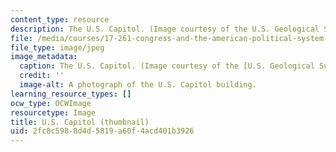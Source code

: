 ```yaml
---
content_type: resource
description: The U.S. Capitol. (Image courtesy of the U.S. Geological Survey.)
file: /media/courses/17-261-congress-and-the-american-political-system-ii-fall-2005/2fc8c5988d4d5819a60f4acd401b3926_17-261f05-th.jpg
file_type: image/jpeg
image_metadata:
  caption: The U.S. Capitol. (Image courtesy of the [U.S. Geological Survey](http://www.usgs.gov/).)
  credit: ''
  image-alt: A photograph of the U.S. Capitol building.
learning_resource_types: []
ocw_type: OCWImage
resourcetype: Image
title: U.S. Capitol (thumbnail)
uid: 2fc8c598-8d4d-5819-a60f-4acd401b3926
---
```

